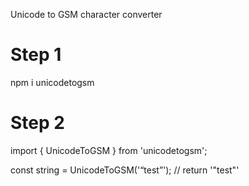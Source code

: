 Unicode to GSM character converter

# Step 1
npm i unicodetogsm

# Step 2
import { UnicodeToGSM } from 'unicodetogsm';

const string = UnicodeToGSM('“test”'); // return '"test"'


